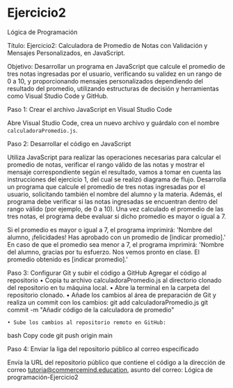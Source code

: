 # Ejercicio2
Lógica de Programación

Título:
Ejercicio2: Calculadora de Promedio de Notas con Validación y Mensajes Personalizados, en JavaScript.

Objetivo:
Desarrollar un programa en JavaScript que calcule el promedio de tres notas ingresadas por el usuario, verificando su validez en un rango de 0 a 10, y proporcionando mensajes personalizados dependiendo del resultado del promedio, utilizando estructuras de decisión y herramientas como Visual Studio Code y GitHub.

Paso 1: Crear el archivo JavaScript en Visual Studio Code

Abre Visual Studio Code, crea un nuevo archivo y guárdalo con el nombre `calculadoraPromedio.js`.

Paso 2: Desarrollar el código en JavaScript

Utiliza JavaScript para realizar las operaciones necesarias para calcular el promedio de notas, verificar el rango válido de las notas y mostrar el mensaje correspondiente según el resultado, vamos a tomar en cuenta las instrucciones del ejercicio 1, del cual se realizó diagrama de flujo.
Desarrolla un programa que calcule el promedio de tres notas ingresadas por el usuario, solicitando también el nombre del alumno y la materia. Además, el programa debe verificar si las notas ingresadas se encuentran dentro del rango válido (por ejemplo, de 0 a 10). Una vez calculado el promedio de las tres notas, el programa debe evaluar si dicho promedio es mayor o igual a 7.

Si el promedio es mayor o igual a 7, el programa imprimirá: 'Nombre del alumno, ¡felicidades! Has aprobado con un promedio de [indicar promedio].' En caso de que el promedio sea menor a 7, el programa imprimirá: 'Nombre del alumno, gracias por tu esfuerzo. Nos vemos pronto en clase. El promedio obtenido es [indicar promedio].'

Paso 3: Configurar Git y subir el código a GitHub
Agregar el código al repositorio
    • Copia tu archivo calculadoraPromedio.js al directorio clonado del repositorio en tu máquina local.
    • Abre la terminal en la carpeta del repositorio clonado.
    • Añade los cambios al área de preparación de Git y realiza un commit con los cambios:
git add calculadoraPromedio.js
git commit -m "Añadir código de la calculadora de promedio"

    • Sube los cambios al repositorio remoto en GitHub:
bash
Copy code
git push origin main

Paso 4: Enviar la liga del repositorio público al correo especificado

Envía la URL del repositorio público que contiene el código a la dirección de correo tutoria@commercemind.education, asunto del correo: Lógica de programación-Ejercicio2